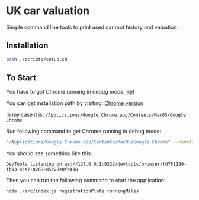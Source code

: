 # UK car valuation

Simple command line tools to print used car mot history and valuation.

## Installation

```bash
bash ./scripts/setup.sh
```

## To Start

You have to got Chrome running in debug mode. [Ref](https://dev.to/sonyarianto/how-to-use-playwright-with-externalexisting-chrome-4nf1)

You can get installation path by visiting: [Chrome version](chrome://version/)

In my case it is: `/Applications/Google Chrome.app/Contents/MacOS/Google Chrome`

Run following command to get Chrome running in debug mode:

```bash
"/Applications/Google Chrome.app/Contents/MacOS/Google Chrome" --remote-debugging-port=9222
```

You should see something like this:

```text
DevTools listening on ws://127.0.0.1:9222/devtools/browser/fd751190-fb93-4ce7-8268-85c28e0fe498
````

Then you can run the following command to start the application:

```bash
node ./src/index.js registrationPlate runningMiles
```
